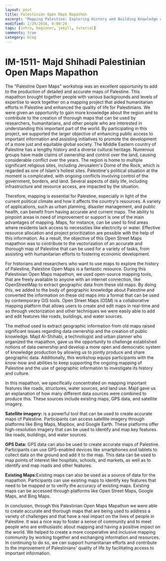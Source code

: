 ```yaml
---
layout: post
title: Palestinian Open Maps Mapathon
excerpt: "Mapping Palestine: Exploring History and Building Knowledge with OpenStreetMap"
modified: 2/29/2016, 9:00:24
tags: [intro, beginner, jekyll, tutorial]
comments: true
category: blog
---
```


# IM-1511- Majd Shihadi Palestinian Open Maps Mapathon 

The "Palestine Open Maps" workshop was an excellent opportunity to add to the production of detailed and accurate maps of Palestine. This mapathon brought together people with various backgrounds and levels of expertise to work together on a mapping project that aided humanitarian efforts in Palestine and enhanced the quality of life for Palestinians. We were given an opportunity to gain more knowledge about the region and to contribute to the creation of thorough maps that can be used by researchers, humanitarians, and other people who are interested in understanding this important part of the world. By participating in this project, we supported the larger objective of enhancing public access to important information and assisting initiatives to promote the development of a more just and equitable global society. 
The Middle Eastern country of Palestine has a lengthy history and a diverse cultural heritage. Numerous groups have made claims of ownership and control over the land, causing considerable conflict over the years. The region is home to multiple significant religious sites, including Jerusalem's Dome of the Rock, which is regarded as one of Islam's holiest sites. Palestine's political situation at the moment is complicated, with ongoing conflicts involving control of the government, borders, and land. Several aspects of daily life, including infrastructure and resource access, are impacted by the situation.

Therefore, mapping is essential for Palestine, especially in light of the current political climate and how it affects the country's resources. A variety of applications, such as urban planning, disaster management, and public health, can benefit from having accurate and current maps. The ability to pinpoint areas in need of improvement or support is one of the main advantages of mapping. Maps, for instance, can be used to find areas where residents lack access to necessities like electricity or water. Effective resource allocation and project prioritization are possible with the help of this information. As a result, the objective of this Open Street Maps mapathon was to contribute to the vectorization of an accurate and thorough map of Palestine that can be used for a variety of tasks, from assisting with humanitarian efforts to fostering economic development.

For historians and researchers who want to use maps to explore the history of Palestine, Palestine Open Maps is a fantastic resource. During this Palestinian Open Maps mapathon, we used open-source mapping tools, that are freely available to anyone with an internet connection, like OpenStreetMap to extract geographic data from these old maps. By doing this, we added to the body of geographic knowledge about Palestine and converted the information on these old maps into a format that can be used by contemporary GIS tools. Open Street Maps (OSM) is a collaborative mapping platform that allows users to create and edit maps in real-time and so through vectorization and other techniques we were easily able to add and edit features like roads, buildings, and water sources. 

The method used to extract geographic information from old maps raised significant issues regarding data ownership and the creation of public knowledge. Majd Al-Shihabi, a technologist and urban planner who organized the mapathon, gave us the opportunity to challenge established notions of data ownership and develop a more open and democratic system of knowledge production by allowing us to jointly produce and share geographic data. Additionally, this workshop equips participants with the know-how and abilities to keep supporting the ongoing mapping of Palestine and the use of geographic information to investigate its history and culture.

In this mapathon, we specifically concentrated on mapping important features like roads, structures, water sources, and land use. Majd gave us an explanation of how many different data sources were combined to produce this. These sources include existing maps, GPS data, and satellite imagery.

<b>Satellite imagery:</b> is a powerful tool that can be used to create accurate maps of Palestine. Participants can access satellite imagery through platforms like Bing Maps, Mapbox, and Google Earth. These platforms offer high-resolution imagery that can be used to identify and map key features like roads, buildings, and water sources.

<b>GPS Data:</b> GPS data can also be used to create accurate maps of Palestine. Participants can use GPS-enabled devices like smartphones and tablets to collect data on the ground and add it to the map. This data can be used to map points of interest like hospitals, schools, and markets, as well as to identify and map roads and other features.

<b>Existing Maps:</b>Existing maps can also be used as a source of data for the mapathon. Participants can use existing maps to identify key features that need to be mapped or to verify the accuracy of existing maps. Existing maps can be accessed through platforms like Open Street Maps, Google Maps, and Bing Maps.

In conclusion, through this Palestinian Open Maps Mapathon we were able to create accurate and thorough maps that are being used to address a variety of challenges and that have a real impact on the lives of people in Palestine. It was a nice way to foster a sense of community and to meet people who are enthusiastic about mapping and having a positive impact on the world. We helped to create a more cooperative and inclusive mapping community by working together and exchanging information and resources. In continuing to do so, we can support humanitarian efforts and contribute to the improvement of Palestinians' quality of life by facilitating access to important information.

